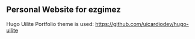 ## Personal Website for ezgimez

Hugo Uilite Portfolio theme is used: <https://github.com/uicardiodev/hugo-uilite>
